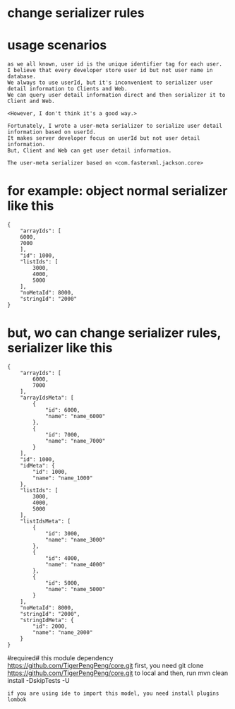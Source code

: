 # change serializer rules #

# usage scenarios #
    as we all known, user id is the unique identifier tag for each user.
    I believe that every developer store user id but not user name in database.
    We always to use userId, but it's inconvenient to serializer user detail information to Clients and Web.
    We can query user detail information direct and then serializer it to Client and Web.

    <However, I don't think it's a good way.>

    Fortunately, I wrote a user-meta serializer to serialize user detail information based on userId.
    It makes server developer focus on userId but not user detail information.
    But, Client and Web can get user detail information.

    The user-meta serializer based on <com.fasterxml.jackson.core>

# for example: object normal serializer like this #
    {
        "arrayIds": [
        6000,
        7000
        ],
        "id": 1000,
        "listIds": [
            3000,
            4000,
            5000
        ],
        "noMetaId": 8000,
        "stringId": "2000"
    }


# but, wo can change serializer rules, serializer like this #
    {
        "arrayIds": [
            6000,
            7000
        ],
        "arrayIdsMeta": [
            {
                "id": 6000,
                "name": "name_6000"
            },
            {
                "id": 7000,
                "name": "name_7000"
            }
        ],
        "id": 1000,
        "idMeta": {
            "id": 1000,
            "name": "name_1000"
        },
        "listIds": [
            3000,
            4000,
            5000
        ],
        "listIdsMeta": [
            {
                "id": 3000,
                "name": "name_3000"
            },
            {
                "id": 4000,
                "name": "name_4000"
            },
            {
                "id": 5000,
                "name": "name_5000"
            }
        ],
        "noMetaId": 8000,
        "stringId": "2000",
        "stringIdMeta": {
            "id": 2000,
            "name": "name_2000"
        }
    }


#required#
    this module dependency https://github.com/TigerPengPeng/core.git
    first, you need git clone https://github.com/TigerPengPeng/core.git to local
    and then, run mvn clean install -DskipTests -U


    if you are using ide to import this model, you need install plugins lombok
